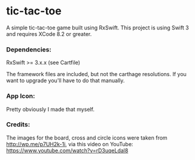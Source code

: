 # tic-tac-toe

A simple tic-tac-toe game built using RxSwift. This project is using Swift 3 and requires XCode 8.2 or greater.

### Dependencies:

RxSwift >= 3.x.x (see Cartfile)

The framework files are included, but not the carthage resolutions. If you want to upgrade you'll have to do that manually.

### App Icon:

Pretty obviously I made that myself.

### Credits:

The images for the board, cross and circle icons were taken from http://wp.me/p7UH2k-1i, via this video on YouTube: https://www.youtube.com/watch?v=rD3uqeLdal8
